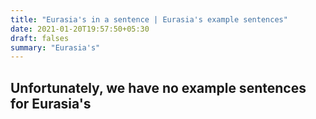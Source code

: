 ```yaml
---
title: "Eurasia's in a sentence | Eurasia's example sentences"
date: 2021-01-20T19:57:50+05:30
draft: falses
summary: "Eurasia's"
---
```

## Unfortunately, we have no example sentences for Eurasia's                 
